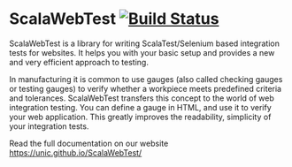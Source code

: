 # ScalaWebTest [![Build Status](https://travis-ci.org/unic/ScalaWebTest.svg?branch=master)](https://travis-ci.org/unic/ScalaWebTest)
ScalaWebTest is a library for writing ScalaTest/Selenium based integration tests for websites. It helps you with your basic setup and provides a new and very efficient approach to testing.

In manufacturing it is common to use gauges (also called checking gauges or testing gauges) to verify whether a workpiece meets predefined criteria and tolerances. ScalaWebTest transfers this concept to the world of web integration testing. You can define a gauge in HTML, and use it to verify your web application. This greatly improves the readability, simplicity of your integration tests.

Read the full documentation on our website https://unic.github.io/ScalaWebTest/